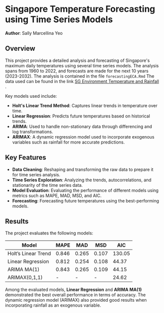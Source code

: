 # Singapore Temperature Forecasting using Time Series Models

**Author**: Sally Marcellina Yeo  



## Overview

This project provides a detailed analysis and forecasting of Singapore's maximum daily temperatures using several time series models. The analysis spans from 1960 to 2022, and forecasts are made for the next 10 years (2023-2032).
The analysis is contained in the file `forecastingECA.Rmd`
The data used can be found in the link <a href="https://github.com/sallyyeo/Forecasting557/blob/main/Submission/SG_Enviroment_TemperatureRainfall.csv"> SG Environment Temperature and Rainfall </a>.


Key models used include:
- **Holt's Linear Trend Method**: Captures linear trends in temperature over time.
- **Linear Regression**: Predicts future temperatures based on historical trends.
- **ARIMA**: Used to handle non-stationary data through differencing and log transformations.
- **ARIMAX**: A dynamic regression model used to incorporate exogenous variables such as rainfall for more accurate predictions.

## Key Features

- **Data Cleaning**: Reshaping and transforming the raw data to prepare it for time series analysis.
- **Time Series Exploration**: Analyzing the trends, autocorrelations, and stationarity of the time series data.
- **Model Evaluation**: Evaluating the performance of different models using metrics such as MAPE, MAD, MSD, and AIC.
- **Forecasting**: Forecasting future temperatures using the best-performing models.

## Results

The project evaluates the following models:

| Model                 | MAPE     | MAD      | MSD      | AIC     |
|-----------------------|----------|----------|----------|---------|
| Holt’s Linear Trend    | 0.846    | 0.265    | 0.107    | 130.05  |
| Linear Regression      | 0.812    | 0.254    | 0.108    | 44.37   |
| ARIMA MA(1)            | 0.843    | 0.265    | 0.109    | 44.15   |
| ARIMAX(0,1,1)          | -        | -        | -        | 24.62   |

Among the evaluated models, **Linear Regression** and **ARIMA MA(1)** demonstrated the best overall performance in terms of accuracy. The dynamic regression model (ARIMAX) also provided good results when incorporating rainfall as an exogenous variable.


